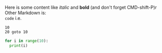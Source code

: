 Here is some content like *italic* and **bold**
(and don't forget CMD-shift-P)r
Other Markdown is:  
`code`
i.e.
```basic
10
20 goto 10
```
```python
for i in range(10):
  print(i)
```

